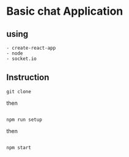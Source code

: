 # Basic chat Application 

## using

```
- create-react-app
- node
- socket.io
```

## Instruction

```
git clone 
```

then 

```

npm run setup 

```

then 

```

npm start

```